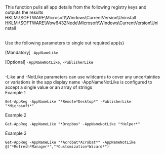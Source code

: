 This function pulls all app details from the following registry keys and outputs the results
HKLM:\SOFTWARE\Microsoft\Windows\CurrentVersion\Uninstall
HKLM:\SOFTWARE\Wow6432Node\Microsoft\Windows\CurrentVersion\Uninstall

<br>
Use the following parameters to single out required app(s)

[Mandatory] `-AppNameLike`

[Optional] `-AppNameNotLike`, `-PublisherLike`

<br>
-Like and -NotLike parameters can use wildcards to cover any uncertainties or variations in the app display name
-AppNameNotLike is configured to accept a single value or an array of strings

<br>
Example 1

    Get-AppReg -AppNameLike "*Remote*Desktop*" -PublisherLike "*Microsoft*"

Example 2

    Get-AppReg -AppNameLike "*Dropbox" -AppNameNotLike "*Helper*"

Example 3

    Get-AppReg -AppNameLike "*Acrobat*Acrobat*" -AppNameNotLike @("*Refresh*Manager*","*Customization*Wizard*")

